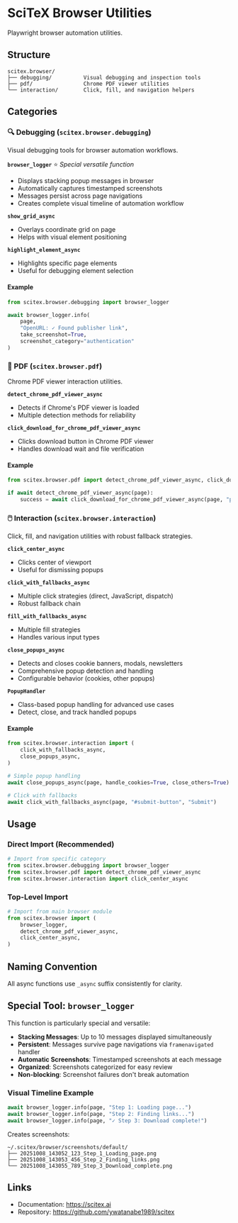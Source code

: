 <!-- ---
!-- Timestamp: 2025-10-08 03:59:49
!-- Author: ywatanabe
!-- File: /home/ywatanabe/proj/scitex_repo/src/scitex/browser/README.md
!-- --- -->


# SciTeX Browser Utilities

Playwright browser automation utilities.

## Structure

```
scitex.browser/
├── debugging/          Visual debugging and inspection tools
├── pdf/                Chrome PDF viewer utilities
└── interaction/        Click, fill, and navigation helpers
```

## Categories

### 🔍 Debugging (`scitex.browser.debugging`)

Visual debugging tools for browser automation workflows.

**`browser_logger`** ⭐ *Special versatile function*
- Displays stacking popup messages in browser
- Automatically captures timestamped screenshots
- Messages persist across page navigations
- Creates complete visual timeline of automation workflow

**`show_grid_async`**
- Overlays coordinate grid on page
- Helps with visual element positioning

**`highlight_element_async`**
- Highlights specific page elements
- Useful for debugging element selection

#### Example
```python
from scitex.browser.debugging import browser_logger

await browser_logger.info(
    page,
    "OpenURL: ✓ Found publisher link",
    take_screenshot=True,
    screenshot_category="authentication"
)
```

### 📄 PDF (`scitex.browser.pdf`)

Chrome PDF viewer interaction utilities.

**`detect_chrome_pdf_viewer_async`**
- Detects if Chrome's PDF viewer is loaded
- Multiple detection methods for reliability

**`click_download_for_chrome_pdf_viewer_async`**
- Clicks download button in Chrome PDF viewer
- Handles download wait and file verification

#### Example
```python
from scitex.browser.pdf import detect_chrome_pdf_viewer_async, click_download_for_chrome_pdf_viewer_async

if await detect_chrome_pdf_viewer_async(page):
    success = await click_download_for_chrome_pdf_viewer_async(page, "paper.pdf")
```

### 🖱️ Interaction (`scitex.browser.interaction`)

Click, fill, and navigation utilities with robust fallback strategies.

**`click_center_async`**
- Clicks center of viewport
- Useful for dismissing popups

**`click_with_fallbacks_async`**
- Multiple click strategies (direct, JavaScript, dispatch)
- Robust fallback chain

**`fill_with_fallbacks_async`**
- Multiple fill strategies
- Handles various input types

**`close_popups_async`**
- Detects and closes cookie banners, modals, newsletters
- Comprehensive popup detection and handling
- Configurable behavior (cookies, other popups)

**`PopupHandler`**
- Class-based popup handling for advanced use cases
- Detect, close, and track handled popups

#### Example
```python
from scitex.browser.interaction import (
    click_with_fallbacks_async,
    close_popups_async,
)

# Simple popup handling
await close_popups_async(page, handle_cookies=True, close_others=True)

# Click with fallbacks
await click_with_fallbacks_async(page, "#submit-button", "Submit")
```

## Usage

### Direct Import (Recommended)
```python
# Import from specific category
from scitex.browser.debugging import browser_logger
from scitex.browser.pdf import detect_chrome_pdf_viewer_async
from scitex.browser.interaction import click_center_async
```

### Top-Level Import
```python
# Import from main browser module
from scitex.browser import (
    browser_logger,
    detect_chrome_pdf_viewer_async,
    click_center_async,
)
```

## Naming Convention

All async functions use `_async` suffix consistently for clarity.

## Special Tool: `browser_logger`

This function is particularly special and versatile:

- **Stacking Messages**: Up to 10 messages displayed simultaneously
- **Persistent**: Messages survive page navigations via `framenavigated` handler
- **Automatic Screenshots**: Timestamped screenshots at each message
- **Organized**: Screenshots categorized for easy review
- **Non-blocking**: Screenshot failures don't break automation

### Visual Timeline Example

```python
await browser_logger.info(page, "Step 1: Loading page...")
await browser_logger.info(page, "Step 2: Finding links...")
await browser_logger.info(page, "✓ Step 3: Download complete!")
```

Creates screenshots:
```
~/.scitex/browser/screenshots/default/
├── 20251008_143052_123_Step_1_Loading_page.png
├── 20251008_143053_456_Step_2_Finding_links.png
└── 20251008_143055_789_Step_3_Download_complete.png
```

## Links

- Documentation: https://scitex.ai
- Repository: https://github.com/ywatanabe1989/scitex

<!-- EOF -->